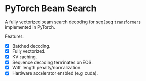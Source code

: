 # PyTorch Beam Search

A fully vectorized beam search decoding for seq2seq [`transformers`](https://huggingface.co/docs/transformers/v4.51.3/en/index) implemented in PyTorch.

Features:

- [x] Batched decoding.
- [x] Fully vectorized.
- [x] KV caching.
- [x] Sequence decoding terminates on EOS.
- [x] With length penalty/normalization.
- [x] Hardware accelerator enabled (e.g. cuda).
